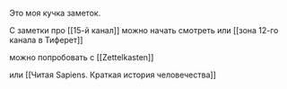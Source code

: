 Это моя кучка заметок.

С заметки про [[15-й канал]] можно начать смотреть или [[зона 12-го канала в Тиферет]]

можно попробовать c [[Zettelkasten]]

или [[Читая Sapiens. Краткая история человечества]]
